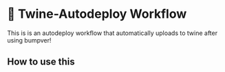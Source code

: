 # 🚀 Twine-Autodeploy Workflow

This is is an autodeploy workflow that automatically uploads to twine after using bumpver!

## How to use this
